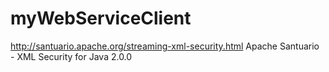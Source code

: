 # myWebServiceClient



http://santuario.apache.org/streaming-xml-security.html
Apache Santuario - XML Security for Java 2.0.0